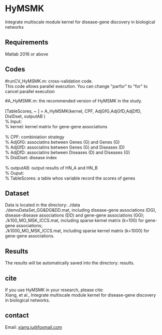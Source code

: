# HyMSMK
Integrate multiscale module kernel for disease-gene discovery in biological networks


## Requirements
Matlab 2016 or above   


## Codes 
#runCV_HyMSMK.m: cross-validation code.  <br>
This code allows parallel execution. You can change "parfor" to "for" to cancel parallel execution  <br>

#A_HyMSMK.m: the recommended version of HyMSMK in the study. <br>   
[TableScores, ~  ] = A_HyMSMK(kernel, CPF, AdjGfG,AdjGfD,AdjDfD, DisIDset, outputAB   ) <br>
% Input:  <br>
% kernel: kernel matrix for gene-gene associations<br>  
% CPF: combiniation strategy <br>
% AdjGfG: associatins between Genes (G) and Genes (G)<br>
% AdjGfD: associatins between Genes (G) and Diseases (D) <br>
% AdjDfD: associatins between Diseases (D) and Diseases (G) <br>
% DisIDset: disease index <br>  
% outputAB: output results of HN_A and HN_B <br>
% Ouput: <br>
% TableScores: a table whos variable record the scores of genes <br> 


## Dataset
Data is located in the directory: ./data <br>
./demoDataSet_GG&DG&DD.mat, including disease-gene associations (DG), disease-disease associations (DD) and gene-gene associations (GG);  <br>
./k100_MO_MSK_ICCS.mat, including sparse kernel matrix (k=100) for gene-gene associations; <br> 
./k1000_MO_MSK_ICCS.mat, including sparse kernel matrix (k=1000) for gene-gene associations. <br> 


## Results 
The results will be automatically saved into the directory: results.  

## cite
If you use HyMSMK in your research, please cite: <br> 
Xiang, et al., Integrate multiscale module kernel for disease-gene discovery in biological networks.


## contact<br>
Email: xiang.ju@foxmail.com 


 
